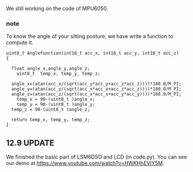 We still working on the code of MPU6050.  
### note
To know the angle of your sitting posture, we have write a function to compute it.

    uint8_t Anglefunction(int16_t acc_x, int16_t acc_y, int16_t acc_z)
    {

      float angle_x,angle_y,angle_z;
        uint8_t  temp_x, temp_y, temp_z;

      angle_x=(atan(acc_x/(sqrt(acc_y*acc_y+acc_z*acc_z))))*180.0/M_PI;
      angle_y=(atan(acc_y/(sqrt(acc_x*acc_x+acc_z*acc_z))))*180.0/M_PI;
      angle_z=(atan(acc_z/(sqrt(acc_x*acc_x+acc_y*acc_y))))*180.0/M_PI;
        temp_x = 90-(uint8_t )angle_x;
        temp_y = 90-(uint8_t )angle_y;
      temp_z = 90-(uint8_t )angle_z;

      return temp_x, temp_y, temp_z;
    }
## 12.9 UPDATE
We finished the basic part of LSM6DSO and LCD (in code.py). You can see our demo at https://www.youtube.com/watch?v=HWKHhEViY5M.  
